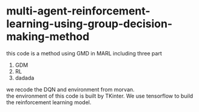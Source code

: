 # multi-agent-reinforcement-learning-using-group-decision-making-method

this code is a method using GMD in MARL
including three part  
1. GDM
2. RL
3. dadada  
 
 we recode the DQN and environment from morvan.  
 the environment of this code is built by TKinter.  We use tensorflow to build the reinforcement learning model.

